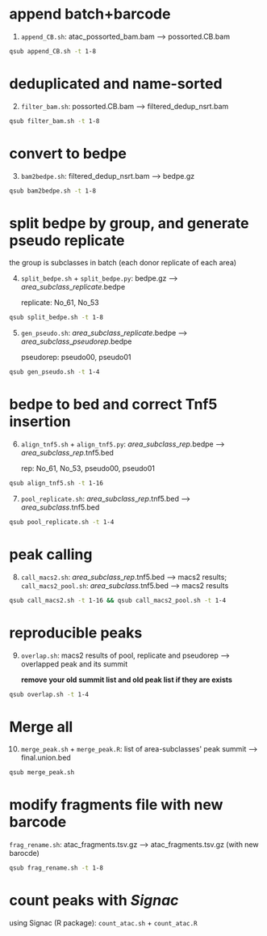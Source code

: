 # append batch+barcode
1. `append_CB.sh`: atac_possorted_bam.bam --> possorted.CB.bam

```bash
qsub append_CB.sh -t 1-8
```

# deduplicated and name-sorted
2. `filter_bam.sh`: possorted.CB.bam --> filtered_dedup_nsrt.bam

```bash
qsub filter_bam.sh -t 1-8
```

# convert to bedpe
3. `bam2bedpe.sh`: filtered_dedup_nsrt.bam --> bedpe.gz

```bash
qsub bam2bedpe.sh -t 1-8
```

# split bedpe by group, and generate pseudo replicate

the group is subclasses in batch (each donor replicate of each area)

4. `split_bedpe.sh` + `split_bedpe.py`: bedpe.gz --> *area*\_*subclass*\_*replicate*.bedpe

	replicate: No_61, No_53

```bash
qsub split_bedpe.sh -t 1-8
```

5. `gen_pseudo.sh`: *area*\_*subclass*\_*replicate*.bedpe --> *area*\_*subclass*\_*pseudorep*.bedpe

	pseudorep: pseudo00, pseudo01

```bash
qsub gen_pseudo.sh -t 1-4
```

# bedpe to bed and correct Tnf5 insertion
6. `align_tnf5.sh` + `align_tnf5.py`: *area*\_*subclass*\_*rep*.bedpe --> *area*\_*subclass*\_*rep*.tnf5.bed

	rep: No_61, No_53, pseudo00, pseudo01

```bash
qsub align_tnf5.sh -t 1-16
```

7. `pool_replicate.sh`: *area*\_*subclass*\_*rep*.tnf5.bed --> *area*\_*subclass*.tnf5.bed

```bash
qsub pool_replicate.sh -t 1-4
```

# peak calling
8. `call_macs2.sh`: *area*\_*subclass*\_*rep*.tnf5.bed --> macs2 results; `call_macs2_pool.sh`: *area*\_*subclass*.tnf5.bed --> macs2 results

```bash
qsub call_macs2.sh -t 1-16 && qsub call_macs2_pool.sh -t 1-4
```

# reproducible peaks
9. `overlap.sh`: macs2 results of pool, replicate and pseudorep --> overlapped peak and its summit 

	**remove your old summit list and old peak list if they are exists**

```bash
qsub overlap.sh -t 1-4
```

# Merge all
10. `merge_peak.sh` + `merge_peak.R`: list of area-subclasses' peak summit --> final.union.bed

```bash
qsub merge_peak.sh
```

# modify fragments file with new barcode
`frag_rename.sh`: atac_fragments.tsv.gz --> atac_fragments.tsv.gz (with new barocde)

```bash
qsub frag_rename.sh -t 1-8
```

# count peaks with *Signac*

using Signac (R package): `count_atac.sh` + `count_atac.R`
